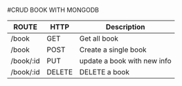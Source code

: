 #CRUD BOOK WITH MONGODB

ROUTE | HTTP | Description
------|------|------------
/book | GET | Get all book
/book | POST | Create a single book
/book/:id | PUT | update a book with new info
/book/:id | DELETE | DELETE a book
